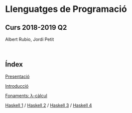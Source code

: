 
# Llenguatges de Programació

## Curs 2018-2019 Q2

Albert Rubio, Jordi Petit

<br/>

## Índex

[Presentació](01-presentacio.html)

[Introducció](02-introduccio.html)

[Fonaments: λ-càlcul](03-lambda-calcul.html)

[Haskell 1](04-haskell.html) /
[Haskell 2](05-haskell.html) /
[Haskell 3](06-haskell.html) /
[Haskell 4](07-haskell.html)
